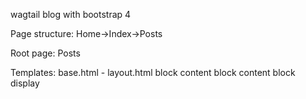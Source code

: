 wagtail blog with bootstrap 4

Page structure:
Home->Index->Posts

Root page: Posts

Templates:
base.html     - layout.html
block content   block content
                block display   

